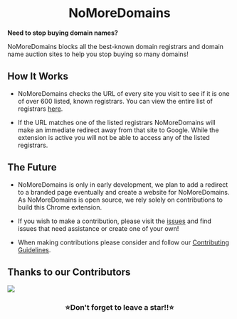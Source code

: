 <h1 align="center">NoMoreDomains</h1>


**Need to stop buying domain names?**

NoMoreDomains blocks all the best-known domain registrars and domain name auction sites to help you stop buying so many domains!


## How It Works

* NoMoreDomains checks the URL of every site you visit to see if it is one of over 600 listed, known registrars. You can view the entire list of registrars [here](https://github.com/immattdavison/NoMoreDomains/blob/master/domains.json).

* If the URL matches one of the listed registrars NoMoreDomains will make an immediate redirect away from that site to Google. While the extension is active you will not be able to access any of the listed registrars.

## The Future

* NoMoreDomains is only in early development, we plan to add a redirect to a branded page eventually and create a website for NoMoreDomains. As NoMoreDomains is open source, we rely solely on contributions to build this Chrome extension. 
* If you wish to make a contribution, please visit the [issues](https://github.com/immattdavison/NoMoreDomains/issues) and find issues that need assistance or create one of your own!

* When making contributions please consider and follow our [Contributing Guidelines](https://github.com/immattdavison/NoMoreDomains/blob/master/CONTRIBUTING.md).

## Thanks to our Contributors
<a href="https://github.com/immattdavison/NoMoreDomains/graphs/contributors">
  <img src="https://contrib.rocks/image?repo=immattdavison/NoMoreDomains" />
</a>

<h3 align="center">⭐Don't forget to leave a star!!⭐</h3>
